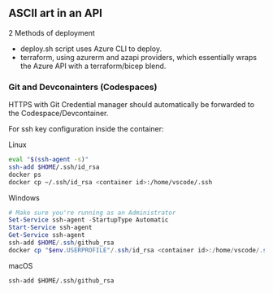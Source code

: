 ## ASCII art in an API


2 Methods of deployment

+ deploy.sh script uses Azure CLI to deploy.
+ terraform, using azurerm and azapi providers, which essentially wraps the Azure API with a terraform/bicep blend.

### Git and Devconainters (Codespaces)

HTTPS with Git Credential manager should automatically be forwarded to the Codespace/Devcontainer. 

For ssh key configuration inside the container:

Linux
```bash
eval "$(ssh-agent -s)"
ssh-add $HOME/.ssh/id_rsa
docker ps
docker cp ~/.ssh/id_rsa <container id>:/home/vscode/.ssh
```

Windows
```powershell
# Make sure you're running as an Administrator
Set-Service ssh-agent -StartupType Automatic
Start-Service ssh-agent
Get-Service ssh-agent
ssh-add $HOME/.ssh/github_rsa
docker cp "$env.USERPROFILE"/.ssh/id_rsa <container id>:/home/vscode/.ssh
```

macOS
```
ssh-add $HOME/.ssh/github_rsa
```